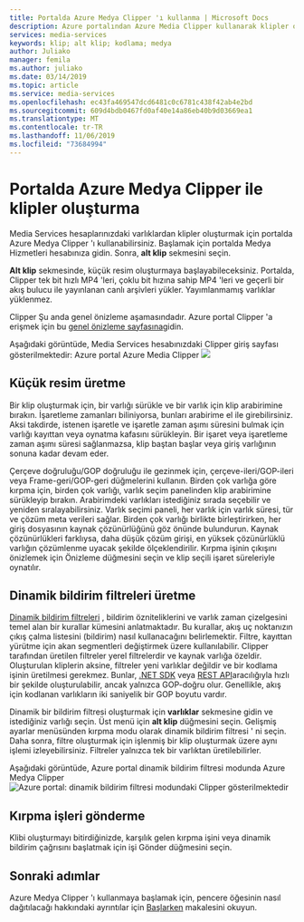 ```yaml
---
title: Portalda Azure Medya Clipper 'ı kullanma | Microsoft Docs
description: Azure portalından Azure Media Clipper kullanarak klipler oluşturma
services: media-services
keywords: klip; alt klip; kodlama; medya
author: Juliako
manager: femila
ms.author: juliako
ms.date: 03/14/2019
ms.topic: article
ms.service: media-services
ms.openlocfilehash: ec43fa469547dcd6481c0c6781c438f42ab4e2bd
ms.sourcegitcommit: 609d4bdb0467fd0af40e14a86eb40b9d03669ea1
ms.translationtype: MT
ms.contentlocale: tr-TR
ms.lasthandoff: 11/06/2019
ms.locfileid: "73684994"
---
```

# <a name="create-clips-with-azure-media-clipper-in-the-portal"></a>Portalda Azure Medya Clipper ile klipler oluşturma  

Media Services hesaplarınızdaki varlıklardan klipler oluşturmak için portalda Azure Medya Clipper 'ı kullanabilirsiniz. Başlamak için portalda Medya Hizmetleri hesabınıza gidin. Sonra, **alt klip** sekmesini seçin.

**Alt klip** sekmesinde, küçük resim oluşturmaya başlayabileceksiniz. Portalda, Clipper tek bit hızlı MP4 'leri, çoklu bit hızına sahip MP4 'leri ve geçerli bir akış bulucu ile yayınlanan canlı arşivleri yükler. Yayımlanmamış varlıklar yüklenmez.

Clipper Şu anda genel önizleme aşamasındadır. Azure portal Clipper 'a erişmek için bu [genel önizleme sayfasına](https://portal.azure.com/?feature.subclipper=true)gidin.

Aşağıdaki görüntüde, Media Services hesabınızdaki Clipper giriş sayfası gösterilmektedir: Azure portal Azure Media Clipper ![](media/media-services-azure-media-clipper-portal/media-services-azure-media-clipper-portal.png)

## <a name="producing-clips"></a>Küçük resim üretme
Bir klip oluşturmak için, bir varlığı sürükle ve bir varlık için klip arabirimine bırakın. İşaretleme zamanları biliniyorsa, bunları arabirime el ile girebilirsiniz. Aksi takdirde, istenen işaretle ve işaretle zaman aşımı süresini bulmak için varlığı kayıttan veya oynatma kafasını sürükleyin. Bir işaret veya işaretleme zaman aşımı süresi sağlanmazsa, klip baştan başlar veya giriş varlığının sonuna kadar devam eder.

Çerçeve doğruluğu/GOP doğruluğu ile gezinmek için, çerçeve-ileri/GOP-ileri veya Frame-geri/GOP-geri düğmelerini kullanın. Birden çok varlığa göre kırpma için, birden çok varlığı, varlık seçim panelinden klip arabirimine sürükleyip bırakın. Arabirimdeki varlıkları istediğiniz sırada seçebilir ve yeniden sıralayabilirsiniz. Varlık seçimi paneli, her varlık için varlık süresi, tür ve çözüm meta verileri sağlar. Birden çok varlığı birlikte birleştirirken, her giriş dosyasının kaynak çözünürlüğünü göz önünde bulundurun. Kaynak çözünürlükleri farklıysa, daha düşük çözüm girişi, en yüksek çözünürlüklü varlığın çözümlenme uyacak şekilde ölçeklendirilir. Kırpma işinin çıkışını önizlemek için Önizleme düğmesini seçin ve klip seçili işaret süreleriyle oynatılır.

## <a name="producing-dynamic-manifest-filters"></a>Dinamik bildirim filtreleri üretme
[Dinamik bildirim filtreleri](https://azure.microsoft.com/blog/dynamic-manifest/) , bildirim özniteliklerini ve varlık zaman çizelgesini temel alan bir kurallar kümesini anlatmaktadır. Bu kurallar, akış uç noktanızın çıkış çalma listesini (bildirim) nasıl kullanacağını belirlemektir. Filtre, kayıttan yürütme için akan segmentleri değiştirmek üzere kullanılabilir. Clipper tarafından üretilen filtreler yerel filtrelerdir ve kaynak varlığa özeldir. Oluşturulan kliplerin aksine, filtreler yeni varlıklar değildir ve bir kodlama işinin üretilmesi gerekmez. Bunlar, [.NET SDK](https://docs.microsoft.com/azure/media-services/media-services-dotnet-dynamic-manifest) veya [REST API](https://docs.microsoft.com/azure/media-services/media-services-rest-dynamic-manifest)aracılığıyla hızlı bir şekilde oluşturulabilir, ancak yalnızca GOP-doğru olur. Genellikle, akış için kodlanan varlıkların iki saniyelik bir GOP boyutu vardır.

Dinamik bir bildirim filtresi oluşturmak için **varlıklar** sekmesine gidin ve istediğiniz varlığı seçin. Üst menü için **alt klip** düğmesini seçin. Gelişmiş ayarlar menüsünden kırpma modu olarak dinamik bildirim filtresi ' ni seçin. Daha sonra, filtre oluşturmak için işlenmiş bir klip oluşturmak üzere aynı işlemi izleyebilirsiniz. Filtreler yalnızca tek bir varlıktan üretilebilirler.

Aşağıdaki görüntüde, Azure portal dinamik bildirim filtresi modunda Azure Medya Clipper ![Azure portal: dinamik bildirim filtresi modundaki Clipper gösterilmektedir](media/media-services-azure-media-clipper-portal/media-services-azure-media-clipper-filter.PNG)

## <a name="submitting-clipping-jobs"></a>Kırpma işleri gönderme
Klibi oluşturmayı bitirdiğinizde, karşılık gelen kırpma işini veya dinamik bildirim çağrısını başlatmak için işi Gönder düğmesini seçin.

## <a name="next-steps"></a>Sonraki adımlar
Azure Medya Clipper 'ı kullanmaya başlamak için, pencere öğesinin nasıl dağıtılacağı hakkındaki ayrıntılar için [Başlarken](media-services-azure-media-clipper-getting-started.md) makalesini okuyun.
